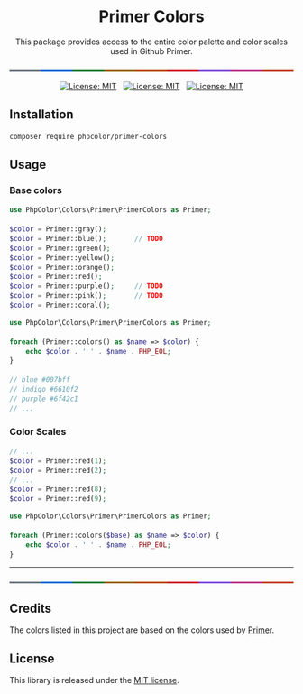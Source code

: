 <h1 align="center">Primer Colors</h1>
<p align="center">This package provides access to the entire color palette and color scales used in Github Primer.</p>

![Primer Colors](Resources/colors.svg)

<p align="center">
<a href="http://unlicense.org/"><img src="https://img.shields.io/github/license/phpcolor/phpcolor?label=License&color=blue" alt="License: MIT"></a>
&nbsp;
<a href="http://unlicense.org/"><img src="https://img.shields.io/github/license/phpcolor/phpcolor?label=License&color=blue" alt="License: MIT"></a>
&nbsp;
<a href="http://unlicense.org/"><img src="https://img.shields.io/github/license/phpcolor/phpcolor?label=License&color=blue" alt="License: MIT"></a>
</p>


## Installation

```bash
composer require phpcolor/primer-colors
```

## Usage


### Base colors

```php
use PhpColor\Colors\Primer\PrimerColors as Primer;

$color = Primer::gray();
$color = Primer::blue();       // TODO
$color = Primer::green();
$color = Primer::yellow();
$color = Primer::orange();
$color = Primer::red();
$color = Primer::purple();     // TODO
$color = Primer::pink();       // TODO
$color = Primer::coral();
```

```php
use PhpColor\Colors\Primer\PrimerColors as Primer;

foreach (Primer::colors() as $name => $color) {
    echo $color . ' ' . $name . PHP_EOL;
}

// blue #007bff
// indigo #6610f2
// purple #6f42c1
// ...

```


### Color Scales

```php
// ...
$color = Primer::red(1);
$color = Primer::red(2);
// ...
$color = Primer::red(8);
$color = Primer::red(9);
```


```php
use PhpColor\Colors\Primer\PrimerColors as Primer;

foreach (Primer::colors($base) as $name => $color) {
    echo $color . ' ' . $name . PHP_EOL;
}
```


---

![Primer Colors](Resources/colors.svg)


## Credits

The colors listed in this project are based on the colors used by [Primer](https://primer.style). 


## License

This library is released under the [MIT license](LICENSE).

